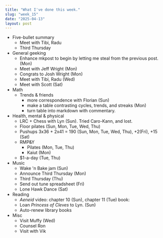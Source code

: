 ```yaml
---
title: "What I've done this week."
slug: "week_15"
date: "2025-04-13"
layout: post
---
```


* Five-bullet summary
    - Meet with Tibi, Radu
    - Third Thursday
* General geeking
    - Enhance mkpost to begin by letting me steal from the previous post. (Mon)
    - Meet with Jeff Wright (Mon)
    - Congrats to Josh Wright (Mon)
    - Meet with Tibi, Radu (Wed)
    - Meet with Scott (Sat)
* Math
    - Trends & friends
        - more correspondence with Florian (Sun)
        - make a table contrasting cycles, trends, and streaks (Mon)
        - turn table into markdown with commentary.
* Health, mental & physical
    - LRC + Chess with Lyn (Sun). Tried Caro-Kann, and lost.
    - Floor pilates (Sun, Mon, Tue, Wed, Thu)
    - Pushups 3x36 + 2x41 = 190 (Sun, Mon, Tue, Wed, Thu), +2(Fri), +15 (Sat)
    - RMP&Y
        - Pilates (Mon, Tue, Thu)
        - Kaiut (Mon)
    - $1-a-day (Tue, Thu)
* Music
    - Wake 'n Bake jam (Sun)
    - Announce Third Thursday (Mon)
    - Third Thursday (Thu)
    - Send out tune spreadsheet (Fri)
    - Lone Hawk Dance (Sat)
* Reading
    - *Aeneid*
        video: chapter 10 (Sun), chapter 11 (Tue)
        book:
    - Loan *Princess of Cleves* to Lyn. (Sun)
    - Auto-renew library books
* Misc
    - Visit Muffy (Wed)
    - Counsel Ron
    - Visit with Vik
